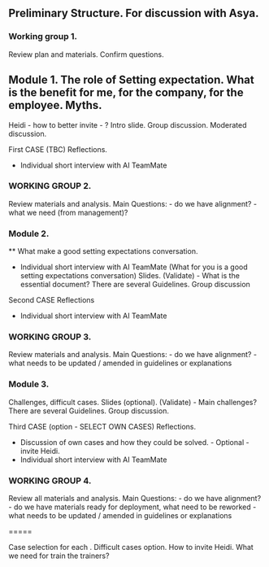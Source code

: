 ## Preliminary Structure. For discussion with Asya.

### Working group 1. 
Review plan and materials. 
Confirm questions.

## Module 1. The role of Setting expectation. What is the benefit for me, for the company, for the employee. Myths. 
Heidi - how to better invite - ? 
Intro slide.
Group discussion. 
Moderated discussion.

First CASE (TBC) 
Reflections.
+ Individual short interview with AI TeamMate 

### WORKING GROUP 2.
Review materials and analysis. 
Main Questions:
	- do we have alignment?
	- what we need (from management)?

### Module 2.
** What make a good setting expectations conversation. 
+ Individual short interview with AI TeamMate (What for you is a good setting expectations conversation) 
Slides. (Validate) - What is the essential document? There are several Guidelines. 
Group discussion

Second CASE
Reflections
+ Individual short interview with AI TeamMate 

### WORKING GROUP 3.
Review materials and analysis. 
Main Questions:
	- do we have alignment?
	- what needs to be updated / amended in guidelines or explanations 

### Module 3.
Challenges, difficult cases. 
Slides (optional). (Validate) - Main challenges? There are several Guidelines. 
Group discussion. 

Third CASE (option - SELECT OWN CASES)
Reflections.

+ Discussion of own cases and how they could be solved. - Optional - invite Heidi.
+ Individual short interview with AI TeamMate 

### WORKING GROUP 4.
Review all materials and analysis. 
Main Questions:
	- do we have alignment?
	- do we have materials ready for deployment, what need to be reworked
	- what needs to be updated / amended in guidelines or explanations 

=====

Case selection for each .
Difficult cases option.
How to invite Heidi.
What we need for train the trainers?



